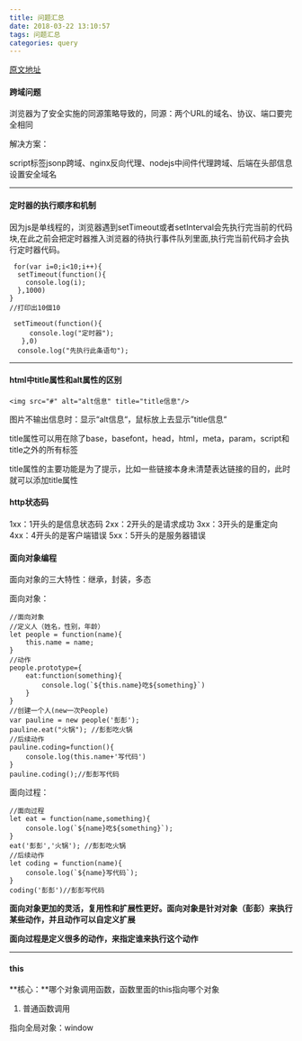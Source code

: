```yaml
---
title: 问题汇总
date: 2018-03-22 13:10:57
tags: 问题汇总
categories: query
---
```

[ 
原文地址](http://obkoro1.com/2018/03/18/3%E6%9C%88%E5%88%9D%E4%B8%8A%E6%B5%B7%E5%89%8D%E7%AB%AF%E9%81%87%E5%88%B0%E7%AC%94%E8%AF%95%E9%A2%98%E9%9D%A2%E8%AF%95%E9%A2%98%E8%AE%B0%E5%BD%95/#more)

#### 跨域问题 ####
 浏览器为了安全实施的同源策略导致的，同源：两个URL的域名、协议、端口要完全相同

解决方案：

script标签jsonp跨域、nginx反向代理、nodejs中间件代理跨域、后端在头部信息设置安全域名

---

<!-- more -->
	
#### 定时器的执行顺序和机制 ####

因为js是单线程的，浏览器遇到setTimeout或者setInterval会先执行完当前的代码块,在此之前会把定时器推入浏览器的待执行事件队列里面,执行完当前代码才会执行定时器代码。


	 for(var i=0;i<10;i++){
      setTimeout(function(){
        console.log(i);
      },1000)
    }
    //打印出10個10

	 setTimeout(function(){
	     console.log("定时器");
	   },0)
	  console.log("先执行此条语句");

---

#### html中title属性和alt属性的区别 ####

	<img src="#" alt="alt信息" title="title信息"/>

图片不输出信息时：显示“alt信息“，鼠标放上去显示”title信息“


title属性可以用在除了base，basefont，head，html，meta，param，script和title之外的所有标签

title属性的主要功能是为了提示，比如一些链接本身未清楚表达链接的目的，此时就可以添加title属性

#### http状态码 ####
1xx：1开头的是信息状态码
2xx：2开头的是请求成功
3xx：3开头的是重定向
4xx：4开头的是客户端错误
5xx：5开头的是服务器错误

#### 面向对象编程 ####

面向对象的三大特性：继承，封装，多态

面向对象：

 	//面向对象
    //定义人（姓名，性别，年龄）
    let people = function(name){
        this.name = name;
    }
    //动作
    people.prototype={
        eat:function(something){
            console.log(`${this.name}吃${something}`)
        }
    }
    //创建一个人(new一次People)
    var pauline = new people('彭彭');
    pauline.eat("火锅"); //彭彭吃火锅
    //后续动作
    pauline.coding=function(){
        console.log(this.name+'写代码')
    }
    pauline.coding();//彭彭写代码

面向过程：

	//面向过程
    let eat = function(name,something){
        console.log(`${name}吃${something}`);
    }
    eat('彭彭','火锅'); //彭彭吃火锅
    //后续动作
    let coding = function(name){
        console.log(`${name}写代码`);
    }
    coding('彭彭')//彭彭写代码

**面向对象更加的灵活，复用性和扩展性更好。面向对象是针对对象（彭彭）来执行某些动作，并且动作可以自定义扩展**

**面向过程是定义很多的动作，来指定谁来执行这个动作**

---

#### this ####

**核心：**哪个对象调用函数，函数里面的this指向哪个对象

1. 普通函数调用

指向全局对象：window
